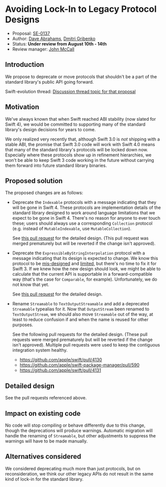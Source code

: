 # Avoiding Lock-In to Legacy Protocol Designs

* Proposal: [SE-0137](0137-avoiding-lock-in.md)
* Author: [Dave Abrahams](https://github.com/dabrahams), [Dmitri Gribenko](https://github.com/gribozavr)
* Status: **Under review from August 10th - 14th**
* Review manager: [John McCall](https://github.com/rjmccall)

## Introduction

We propose to deprecate or move protocols that shouldn't be a part of
the standard library's public API going forward.

Swift-evolution thread: [Discussion thread topic for that proposal](https://lists.swift.org/pipermail/swift-evolution/)

## Motivation

We've always known that when Swift reached ABI stability (now slated for
Swift 4), we would be committed to supporting many of the standard
library's design decisions for years to come.

We only realized very recently that, although Swift 3.0 is *not*
shipping with a stable ABI, the promise that Swift 3.0 code will work
with Swift 4.0 means that many of the standard library's protocols
will be locked down now.  Especially where these protocols show up in
refinement hierarchies, we won't be able to keep Swift 3 code working
in the future without carrying them forward into future standard
library binaries.

## Proposed solution

The proposed changes are as follows:

* Deprecate the `Indexable` protocols with a message indicating that they
  will be gone in Swift 4.  These protocols are implementation details
  of the standard library designed to work around language limitations
  that we expect to be gone in Swift 4.  There's no reason for anyone to
  ever touch these; users should always use a corresponding `Collection`
  protocol (e.g. instead of `MutableIndexable`, use `MutableCollection`).

  See [this pull request](https://github.com/apple/swift/pull/4091)
  for the detailed design. (This pull request was merged prematurely
  but will be reverted if the change isn't approved).
  
* Deprecate the `ExpressibleByStringInterpolation` protocol with a
  message indicating that its design is expected to change.  We know
  this protocol to be
  [mis-designed](https://bugs.swift.org/browse/SR-1260) and
  [limited](https://bugs.swift.org/browse/SR-2303), but there's no
  time to fix it for Swift 3.  If we knew how the new design should
  look, we might be able to calculate that the current API is
  supportable in a forward-compatible way (that's the case for
  `Comparable`, for example).  Unfortunately, we do not know that yet.

  See [this pull request](https://github.com/apple/swift/pull/4121)
  for the detailed design.
  

* Rename `Streamable` to `TextOutputStreamable` and add a deprecated
  `Streamable` typealias for it.  Now that `OutputStream` been renamed
  to `TextOutputStream`, we should also move `Streamable` out of the
  way, at least to reduce confusion if and when the name is reused for
  other purposes.
  
  See the following pull requests for the detailed design.  (These
  pull requests were merged prematurely but will be reverted if the
  change isn't approved).  Multiple pull requests were used to keep
  the contiguous integration system healthy.
  
  - https://github.com/apple/swift/pull/4130
  - https://github.com/apple/swift-package-manager/pull/590
  - https://github.com/apple/swift/pull/4131

## Detailed design

See the pull requests referenced above.

## Impact on existing code

No code will stop compiling or behave differently due to this change,
though the deprecations will produce warnings.  Automatic migration
will handle the renaming of `Streamable`, but other adjustments to
suppress the warnings will have to be made manually.

## Alternatives considered

We considered deprecating much more than just protocols, but on
reconsideration, we think our other legacy APIs do not result in the
same kind of lock-in for the standard library.
